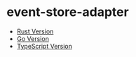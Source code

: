 # event-store-adapter

- [Rust Version](https://github.com/j5ik2o/event-store-adapter-rs)
- [Go Version](https://github.com/j5ik2o/event-store-adapter-go)
- [TypeScript Version](https://github.com/j5ik2o/event-store-adapter-js)
